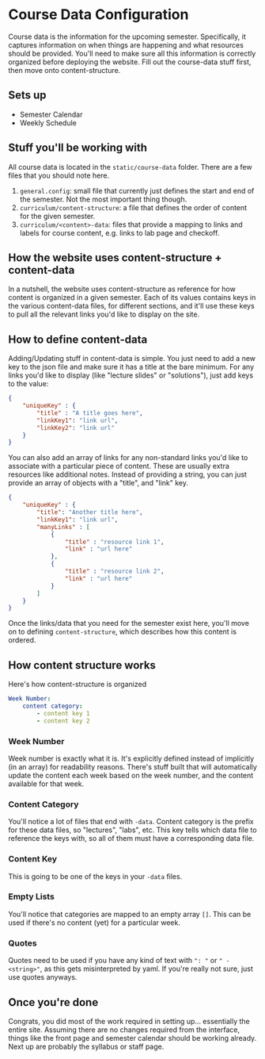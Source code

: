 # Course Data Configuration

Course data is the information for the upcoming semester. Specifically, it captures information on when things are happening
and what resources should be provided. You'll need to make sure all this information is correctly organized before
deploying the website. Fill out the course-data stuff first, then move onto content-structure.

## Sets up

* Semester Calendar
* Weekly Schedule

## Stuff you'll be working with

All course data is located in the `static/course-data` folder. There are a few files that you should note here.

1. `general.config`: small file that currently just defines the start and end of the semester. Not the most important thing though.
2. `curriculum/content-structure`: a file that defines the order of content for the given semester.
3. `curriculum/<content>-data`: files that provide a mapping to links and labels for course content, e.g. links to lab page and checkoff.

## How the website uses content-structure + content-data

In a nutshell, the website uses content-structure as reference for how content is organized in a given semester. Each of its values
contains keys in the various content-data files, for different sections, and it'll use these keys to pull all the relevant links
you'd like to display on the site.

## How to define content-data

Adding/Updating stuff in content-data is simple. You just need to add a new key to the json file and make sure it has a title at the bare minimum.
For any links you'd like to display (like "lecture slides" or "solutions"), just add keys to the value:

```json
{
    "uniqueKey" : {
        "title" : "A title goes here",
        "linkKey1": "link url",
        "linkKey2": "link url"
    }
}
```

You can also add an array of links for any non-standard links you'd like to associate with a particular piece of content. These are usually extra resources
like additional notes. Instead of providing a string, you can just provide an array of objects with a "title", and "link" key.

```json
{
    "uniqueKey" : {
        "title": "Another title here",
        "linkKey1": "link url",
        "manyLinks" : [
            {
                "title" : "resource link 1",
                "link" : "url here"
            },
            {
                "title" : "resource link 2",
                "link" : "url here"
            }
        ]
    }
}
```

Once the links/data that you need for the semester exist here, you'll move on to defining `content-structure`, which describes
how this content is ordered.

## How content structure works

Here's how content-structure is organized

```yaml
Week Number:
    content category:
        - content key 1
        - content key 2
```

### Week Number

Week number is exactly what it is. It's explicitly defined instead of implicitly (in an array) for readability reasons.
There's stuff built that will automatically update the content each week based on the week number, and the content available
for that week.

### Content Category

You'll notice a lot of files that end with `-data`. Content category is the prefix for these data files, so "lectures", "labs", etc.
This key tells which data file to reference the keys with, so all of them must have a corresponding data file.

### Content Key

This is going to be one of the keys in your `-data` files.

### Empty Lists

You'll notice that categories are mapped to an empty array `[]`. This can be used if there's no content (yet) for a particular week.

### Quotes

Quotes need to be used if you have any kind of text with `": "` or `" -<string>"`, as this gets misinterpreted by yaml.
If you're really not sure, just use quotes anyways.

## Once you're done

Congrats, you did most of the work required in setting up... essentially the entire site. Assuming there are no changes required from the interface, things like the front page and semester calendar should be working already. Next up are probably the syllabus or staff page.
